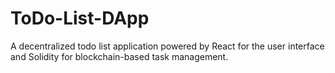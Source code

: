 # ToDo-List-DApp
A decentralized todo list application powered by React for the user interface and Solidity for blockchain-based task management.
